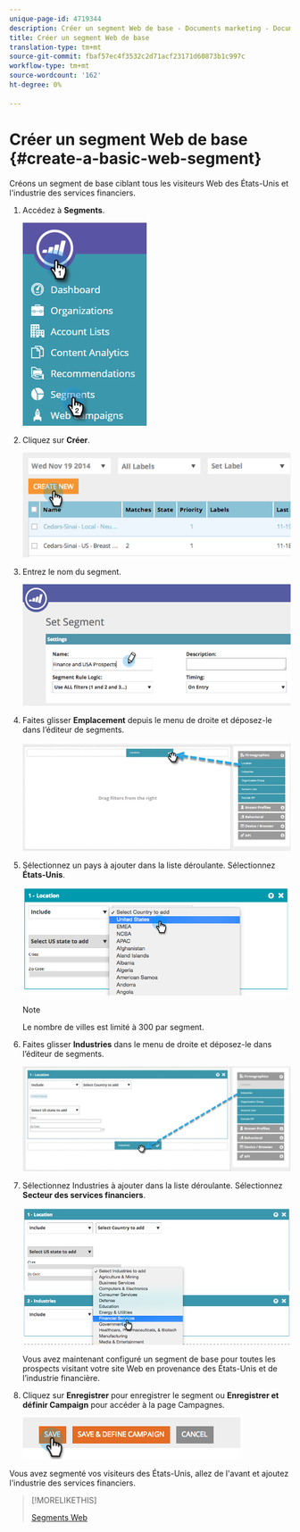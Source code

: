 ```yaml
---
unique-page-id: 4719344
description: Créer un segment Web de base - Documents marketing - Documentation du produit
title: Créer un segment Web de base
translation-type: tm+mt
source-git-commit: fbaf57ec4f3532c2d71acf23171d60873b1c997c
workflow-type: tm+mt
source-wordcount: '162'
ht-degree: 0%

---
```



# Créer un segment Web de base {#create-a-basic-web-segment}

Créons un segment de base ciblant tous les visiteurs Web des États-Unis et l&#39;industrie des services financiers.

1. Accédez à **Segments**.

   ![](assets/image2016-8-18-15-3a37-3a32.png)

1. Cliquez sur **Créer**.

   ![](assets/image2014-11-19-19-3a33-3a47.png)

1. Entrez le nom du segment.

   ![](assets/segment-name.png)

1. Faites glisser **Emplacement** depuis le menu de droite et déposez-le dans l’éditeur de segments.

   ![](assets/location-drag-hand.jpg)

1. Sélectionnez un pays à ajouter dans la liste déroulante. Sélectionnez **États-Unis**.

   ![](assets/image2015-5-28-15-3a29-3a15.png)

   >[!NOTE]
   >
   >Le nombre de villes est limité à 300 par segment.

1. Faites glisser **Industries** dans le menu de droite et déposez-le dans l’éditeur de segments.

   ![](assets/industries-hand.jpg)

1. Sélectionnez Industries à ajouter dans la liste déroulante. Sélectionnez **Secteur des services financiers**.

   ![](assets/segment-industries.png)

   Vous avez maintenant configuré un segment de base pour toutes les prospects visitant votre site Web en provenance des États-Unis et de l’industrie financière.

1. Cliquez sur **Enregistrer** pour enregistrer le segment ou **Enregistrer et définir Campaign** pour accéder à la page Campagnes.

   ![](assets/image2014-11-19-19-3a48-3a20.png)

Vous avez segmenté vos visiteurs des États-Unis, allez de l&#39;avant et ajoutez l&#39;industrie des services financiers.

>[!MORELIKETHIS]
>
>[Segments Web](/help/marketo/product-docs/web-personalization/using-web-segments/web-segments.md)
